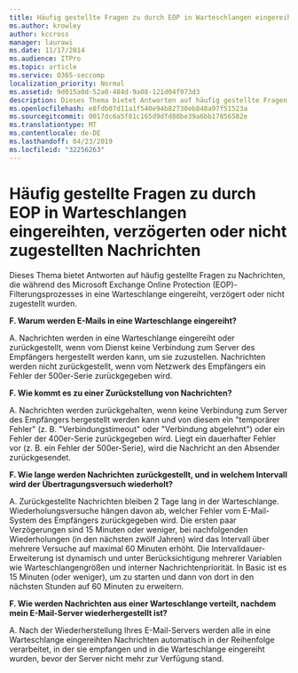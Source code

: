 ```yaml
---
title: Häufig gestellte Fragen zu durch EOP in Warteschlangen eingereihten, verzögerten oder nicht zugestellten Nachrichten
ms.author: krowley
author: kccross
manager: laurawi
ms.date: 11/17/2014
ms.audience: ITPro
ms.topic: article
ms.service: O365-seccomp
localization_priority: Normal
ms.assetid: 9d015a0d-52a0-484d-9a08-121d04f973d3
description: Dieses Thema bietet Antworten auf häufig gestellte Fragen zu Nachrichten, die während des Microsoft Exchange Online Protection (EOP)-Filterungsprozesses in eine Warteschlange eingereiht, verzögert oder nicht zugestellt wurden.
ms.openlocfilehash: e8fdb07d11a1f540e94b82730eb848a97f51523a
ms.sourcegitcommit: 0017dc6a5f81c165d9dfd88be39a6bb17856582e
ms.translationtype: MT
ms.contentlocale: de-DE
ms.lasthandoff: 04/23/2019
ms.locfileid: "32256263"
---
```

# <a name="eop-queued-deferred-and-bounced-messages-faq"></a>Häufig gestellte Fragen zu durch EOP in Warteschlangen eingereihten, verzögerten oder nicht zugestellten Nachrichten

Dieses Thema bietet Antworten auf häufig gestellte Fragen zu Nachrichten, die während des Microsoft Exchange Online Protection (EOP)-Filterungsprozesses in eine Warteschlange eingereiht, verzögert oder nicht zugestellt wurden.
  
 **F. Warum werden E-Mails in eine Warteschlange eingereiht?**
  
A. Nachrichten werden in eine Warteschlange eingereiht oder zurückgestellt, wenn vom Dienst keine Verbindung zum Server des Empfängers hergestellt werden kann, um sie zuzustellen. Nachrichten werden nicht zurückgestellt, wenn vom Netzwerk des Empfängers ein Fehler der 500er-Serie zurückgegeben wird.
  
 **F. Wie kommt es zu einer Zurückstellung von Nachrichten?**
  
A. Nachrichten werden zurückgehalten, wenn keine Verbindung zum Server des Empfängers hergestellt werden kann und von diesem ein "temporärer Fehler" (z. B. "Verbindungstimeout" oder "Verbindung abgelehnt") oder ein Fehler der 400er-Serie zurückgegeben wird. Liegt ein dauerhafter Fehler vor (z. B. ein Fehler der 500er-Serie), wird die Nachricht an den Absender zurückgesendet.
  
 **F. Wie lange werden Nachrichten zurückgestellt, und in welchem Intervall wird der Übertragungsversuch wiederholt?**
  
A. Zurückgestellte Nachrichten bleiben 2 Tage lang in der Warteschlange. Wiederholungsversuche hängen davon ab, welcher Fehler vom E-Mail-System des Empfängers zurückgegeben wird. Die ersten paar Verzögerungen sind 15 Minuten oder weniger, bei nachfolgenden Wiederholungen (in den nächsten zwölf Jahren) wird das Intervall über mehrere Versuche auf maximal 60 Minuten erhöht. Die Intervalldauer-Erweiterung ist dynamisch und unter Berücksichtigung mehrerer Variablen wie Warteschlangengrößen und interner Nachrichtenpriorität. In Basic ist es 15 Minuten (oder weniger), um zu starten und dann von dort in den nächsten Stunden auf 60 Minuten zu erweitern.
  
 **F. Wie werden Nachrichten aus einer Warteschlange verteilt, nachdem mein E-Mail-Server wiederhergestellt ist?**
  
A. Nach der Wiederherstellung Ihres E-Mail-Servers werden alle in eine Warteschlange eingereihten Nachrichten automatisch in der Reihenfolge verarbeitet, in der sie empfangen und in die Warteschlange eingereiht wurden, bevor der Server nicht mehr zur Verfügung stand. 
  

